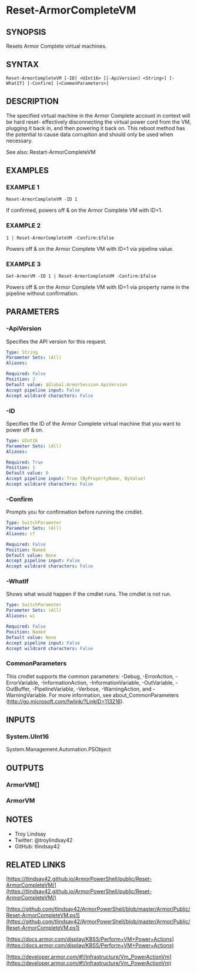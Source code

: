 # Reset-ArmorCompleteVM

## SYNOPSIS
Resets Armor Complete virtual machines.

## SYNTAX

```
Reset-ArmorCompleteVM [-ID] <UInt16> [[-ApiVersion] <String>] [-WhatIf] [-Confirm] [<CommonParameters>]
```

## DESCRIPTION
The specified virtual machine in the Armor Complete account in context will be
hard reset- effectively disconnecting the virtual power cord from the VM,
plugging it back in, and then powering it back on. 
This reboot method has the
potential to cause data corruption and should only be used when necessary.

See also: Restart-ArmorCompleteVM

## EXAMPLES

### EXAMPLE 1
```
Reset-ArmorCompleteVM -ID 1
```

If confirmed, powers off & on the Armor Complete VM with ID=1.

### EXAMPLE 2
```
1 | Reset-ArmorCompleteVM -Confirm:$false
```

Powers off & on the Armor Complete VM with ID=1 via pipeline value.

### EXAMPLE 3
```
Get-ArmorVM -ID 1 | Reset-ArmorCompleteVM -Confirm:$false
```

Powers off & on the Armor Complete VM with ID=1 via property name in the
pipeline without confirmation.

## PARAMETERS

### -ApiVersion
Specifies the API version for this request.

```yaml
Type: String
Parameter Sets: (All)
Aliases:

Required: False
Position: 2
Default value: $Global:ArmorSession.ApiVersion
Accept pipeline input: False
Accept wildcard characters: False
```

### -ID
Specifies the ID of the Armor Complete virtual machine that you want to power
off & on.

```yaml
Type: UInt16
Parameter Sets: (All)
Aliases:

Required: True
Position: 1
Default value: 0
Accept pipeline input: True (ByPropertyName, ByValue)
Accept wildcard characters: False
```

### -Confirm
Prompts you for confirmation before running the cmdlet.

```yaml
Type: SwitchParameter
Parameter Sets: (All)
Aliases: cf

Required: False
Position: Named
Default value: None
Accept pipeline input: False
Accept wildcard characters: False
```

### -WhatIf
Shows what would happen if the cmdlet runs.
The cmdlet is not run.

```yaml
Type: SwitchParameter
Parameter Sets: (All)
Aliases: wi

Required: False
Position: Named
Default value: None
Accept pipeline input: False
Accept wildcard characters: False
```

### CommonParameters
This cmdlet supports the common parameters: -Debug, -ErrorAction, -ErrorVariable, -InformationAction, -InformationVariable, -OutVariable, -OutBuffer, -PipelineVariable, -Verbose, -WarningAction, and -WarningVariable.
For more information, see about_CommonParameters (http://go.microsoft.com/fwlink/?LinkID=113216).

## INPUTS

### System.UInt16

System.Management.Automation.PSObject

## OUTPUTS

### ArmorVM[]

### ArmorVM

## NOTES
- Troy Lindsay
- Twitter: @troylindsay42
- GitHub: tlindsay42

## RELATED LINKS

[https://tlindsay42.github.io/ArmorPowerShell/public/Reset-ArmorCompleteVM/](https://tlindsay42.github.io/ArmorPowerShell/public/Reset-ArmorCompleteVM/)

[https://github.com/tlindsay42/ArmorPowerShell/blob/master/Armor/Public/Reset-ArmorCompleteVM.ps1](https://github.com/tlindsay42/ArmorPowerShell/blob/master/Armor/Public/Reset-ArmorCompleteVM.ps1)

[https://docs.armor.com/display/KBSS/Perform+VM+Power+Actions](https://docs.armor.com/display/KBSS/Perform+VM+Power+Actions)

[https://developer.armor.com/#!/Infrastructure/Vm_PowerActionVm](https://developer.armor.com/#!/Infrastructure/Vm_PowerActionVm)

